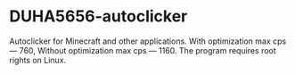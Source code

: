 # DUHA5656-autoclicker
Autoclicker for Minecraft and other applications.
With optimization max cps — 760,
Without optimization max cps — 1160.
The program requires root rights on Linux.

